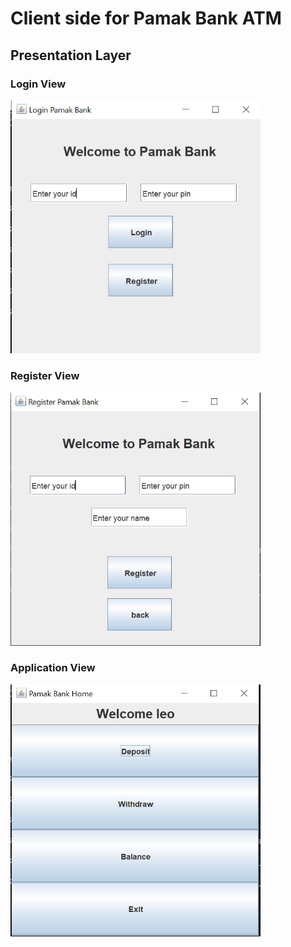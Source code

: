 # Client side for Pamak Bank ATM


## Presentation Layer

### Login View
<img src="https://github.com/leonardpepa/Distributed-Systems/blob/master/lab2/Client_ATM/screenshots/login.PNG?raw=true" alt="login" style="width:400px;"/>

### Register View
<img src="https://github.com/leonardpepa/Distributed-Systems/blob/master/lab2/Client_ATM/screenshots/register.PNG?raw=true" alt="login" style="width:400px;"/>

### Application View
<img src="https://github.com/leonardpepa/Distributed-Systems/blob/master/lab2/Client_ATM/screenshots/main.PNG?raw=true" alt="login" style="width:400px;"/>
